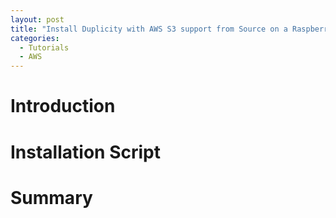 ```yaml
---
layout: post
title: "Install Duplicity with AWS S3 support from Source on a Raspberry Pi"
categories:
  - Tutorials
  - AWS
---
```


# Introduction

# Installation Script

# Summary
